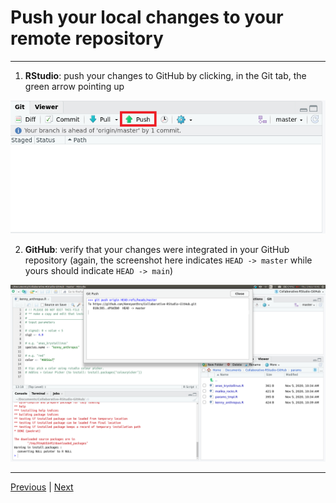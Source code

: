 # Push your local changes to your remote repository

***

1. **RStudio**: push your changes to GitHub by clicking, in the Git tab, the green arrow pointing up

![](./assets/push-rstudio.png)

2. **GitHub**: verify that your changes were integrated in your GitHub repository (again, the screenshot here indicates `HEAD -> master` while yours should indicate `HEAD -> main`)

![](./assets/push-github.png)

***

[Previous](./commit.md) | [Next](./pull-request.md)
